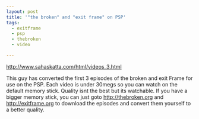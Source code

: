 ```yaml
---
layout: post
title: '"the broken" and "exit frame" on PSP'
tags:
  - exitframe
  - psp
  - thebroken
  - video

---
```


<a href="http://www.sahaskatta.com/html/videos_3.html">http://www.sahaskatta.com/html/videos_3.html</a>

This guy has converted the first 3 episodes of the broken and exit Frame for use on the PSP. Each video is under 30megs so you can watch on the default memory stick. Quality isnt the best but its watchable. If you have a bigger memory stick, you can just goto <a href="http://thebroken.org">http://thebroken.org</a> and <a href="http://exitframe.org">http://exitframe.org</a> to download the episodes and convert them yourself to a better quality.
<!-- technorati tags start -->
<!-- technorati tags end -->

